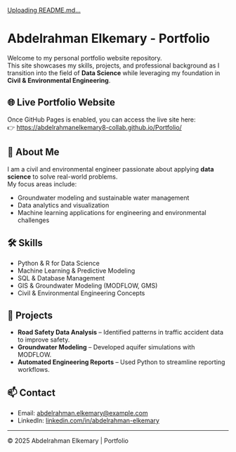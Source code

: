 [Uploading README.md…]()
# Abdelrahman Elkemary - Portfolio

Welcome to my personal portfolio website repository.  
This site showcases my skills, projects, and professional background as I transition into the field of **Data Science** while leveraging my foundation in **Civil & Environmental Engineering**.

## 🌐 Live Portfolio Website
Once GitHub Pages is enabled, you can access the live site here:  
👉 https://abdelrahmanelkemary8-collab.github.io/Portfolio/

## 📌 About Me
I am a civil and environmental engineer passionate about applying **data science** to solve real-world problems.  
My focus areas include:  
- Groundwater modeling and sustainable water management  
- Data analytics and visualization  
- Machine learning applications for engineering and environmental challenges  

## 🛠️ Skills
- Python & R for Data Science  
- Machine Learning & Predictive Modeling  
- SQL & Database Management  
- GIS & Groundwater Modeling (MODFLOW, GMS)  
- Civil & Environmental Engineering Concepts  

## 📂 Projects
- **Road Safety Data Analysis** – Identified patterns in traffic accident data to improve safety.  
- **Groundwater Modeling** – Developed aquifer simulations with MODFLOW.  
- **Automated Engineering Reports** – Used Python to streamline reporting workflows.  

## 📫 Contact
- Email: abdelrahman.elkemary@example.com  
- LinkedIn: [linkedin.com/in/abdelrahman-elkemary](https://www.linkedin.com/in/abdelrahman-elkemary)

---
© 2025 Abdelrahman Elkemary | Portfolio
